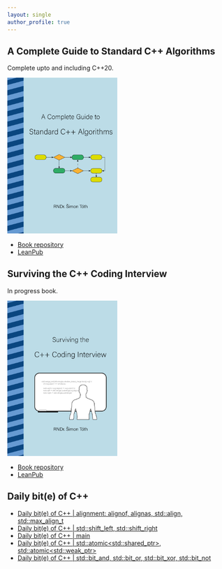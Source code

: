 ```yaml
---
layout: single
author_profile: true
---
```


## A Complete Guide to Standard C++ Algorithms

Complete upto and including C++20.

[<img src="assets/images/book_algorithms_cover.png" width="50%">](https://leanpub.com/cpp-algorithms-guide)

- [Book repository](https://github.com/HappyCerberus/book-cpp-algorithms)
- [LeanPub](https://leanpub.com/cpp-algorithms-guide)

## Surviving the C++ Coding Interview

In progress book.

[<img src="assets/images/book_coding_interview_cover.png" width="50%">](https://leanpub.com/cpp-coding-interview)

- [Book repository](https://leanpub.com/cpp-coding-interview)
- [LeanPub](https://leanpub.com/cpp-coding-interview)

## Daily bit(e) of C++

<ul>
<!-- SUBSTACK:START --><li><a href="https://medium.com/@simontoth/daily-bit-e-of-c-alignment-alignof-alignas-std-align-std-max-align-t-c4e614557ed8?source=rss-1e1de1006a93------2">Daily bit&lpar;e&rpar; of C++ | alignment: alignof, alignas, std::align, std::max_align_t</a></li><li><a href="https://medium.com/@simontoth/daily-bit-e-of-c-std-shift-left-std-shift-right-55269c720096?source=rss-1e1de1006a93------2">Daily bit&lpar;e&rpar; of C++ | std::shift_left, std::shift_right</a></li><li><a href="https://medium.com/@simontoth/daily-bit-e-of-c-main-719bc9a6a6ec?source=rss-1e1de1006a93------2">Daily bit&lpar;e&rpar; of C++ | main</a></li><li><a href="https://medium.com/@simontoth/daily-bit-e-of-c-std-atomic-std-shared-ptr-std-atomic-std-weak-ptr-f4a408611087?source=rss-1e1de1006a93------2">Daily bit&lpar;e&rpar; of C++ | std::atomic&lt;std::shared_ptr&gt;, std::atomic&lt;std::weak_ptr&gt;</a></li><li><a href="https://medium.com/@simontoth/daily-bit-e-of-c-std-bit-and-std-bit-or-std-bit-xor-std-bit-not-97cd62d5e5f8?source=rss-1e1de1006a93------2">Daily bit&lpar;e&rpar; of C++ | std::bit_and, std::bit_or, std::bit_xor, std::bit_not</a></li><!-- SUBSTACK:END -->
</ul>